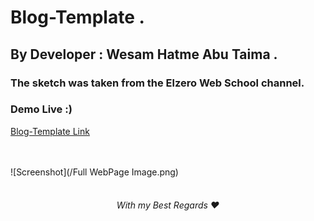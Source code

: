 # Blog-Template .

## By Developer : Wesam Hatme Abu Taima .

### The sketch was taken from the Elzero Web School channel.

### Demo Live :)
[Blog-Template Link](https://wesam-abutuaimeh.github.io/personal-blog-me.com/Html/)

<br/><br/>
![Screenshot](/Full WebPage Image.png)
<br/><br/>


 <h6 align="center">With my Best Regards ❤</h6>
